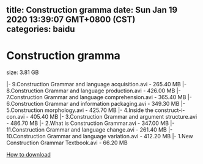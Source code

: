 
title: Construction gramma
date: Sun Jan 19 2020 13:39:07 GMT+0800 (CST)    
categories: baidu
---

# Construction gramma
size: 3.81 GB
 
 
|- 9.Construction Grammar and language acquisition.avi - 265.40 MB
|- 8.Construction Grammar and language production.avi - 426.00 MB
|- 7.Construction Grammar and language comprehension.avi - 365.40 MB
|- 6.Construction Grammar and information packaging.avi - 349.30 MB
|- 5.Construction morphology.avi - 425.70 MB
|- 4.Inside the construct-i-con.avi - 405.40 MB
|- 3.Construction Grammar and argument structure.avi - 486.70 MB
|- 2.What is Construction Grammar.avi - 347.00 MB
|- 11.Construction Grammar and language change.avi - 261.40 MB
|- 10.Construction Grammar and language variation.avi - 412.20 MB
|- 1.New Construction Grammar Textbook.avi - 66.20 MB

[How to download](https://bpcam.bemobtrk.com/go/2ceec3aa-1ca2-46d6-b9ff-aaa5c184517c?jno=1261)